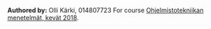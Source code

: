 **Authored by:** Olli Kärki, 014807723
For course [Ohjelmistotekniikan menetelmät, kevät 2018](https://github.com/mluukkai/otm-2018).
